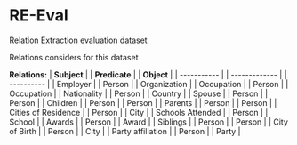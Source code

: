 # RE-Eval
Relation Extraction evaluation dataset 

Relations considers for this dataset

**Relations:**
| **Subject** |           | **Predicate** |     | **Object** |
| ----------- |           | ------------- |     | ---------- | 
| Employer |  		        | Person |		        | Organization |
| Occupation |		        | Person |    		    | Occupation |
| Nationality |		        | Person |            | Country |
| Spouse |                | Person |		        | Person |
| Children |		          | Person |		        | Person |
| Parents |		            | Person |		        | Person |
| Cities of Residence |	  | Person |		        | City | 
| Schools Attended |	    | Person |		        | School |
| Awards |		            | Person |		        | Award |
| Siblings |		          | Person |		        | Person |
| City of Birth |		      | Person |		        | City |
| Party affiliation |		  | Person |		        | Party |

